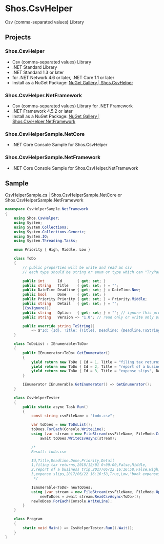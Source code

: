 # Shos.CsvHelper
Csv (comma-separated values) Library

## Projects

### Shos.CsvHelper
* Csv (comma-separated values) Library
* .NET Standard Library
* .NET Standard 1.3 or later
* for .NET Network 4.6 or later, .NET Core 1.1 or later
* Install as a NuGet Package: [NuGet Gallery | Shos.CsvHelper](https://www.nuget.org/packages/Shos.CsvHelper "NuGet Gallery | Shos.CsvHelper")

### Shos.CsvHelper.NetFramework
* Csv (comma-separated values) Library for .NET Framework
* .NET Framework 4.5.2 or later
* Install as a NuGet Package: [NuGet Gallery | Shos.CsvHelper.NetFramework](https://www.nuget.org/packages/Shos.CsvHelper.NetFramework "NuGet Gallery | Shos.CsvHelper.NetFramework")

### Shos.CsvHelperSample.NetCore
* .NET Core Console Sample for Shos.CsvHelper

### Shos.CsvHelperSample.NetFramework
* .NET Core Console Sample for Shos.CsvHelper.NetFramework

## Sample

CsvHelperSample.cs | Shos.CsvHelperSample.NetCore or Shos.CsvHelperSample.NetFramework

```C#
namespace CsvHelperSample.NetFramework
{
    using Shos.CsvHelper;
    using System;
    using System.Collections;
    using System.Collections.Generic;
    using System.IO;
    using System.Threading.Tasks;

    enum Priority { High, Middle, Low }

    class ToDo
    {
        // public properties will be write and read as csv
        // each type should be string or enum or type which can "TryParse"

        public int      Id       { get; set; }
        public string   Title    { get; set; } = "";
        public DateTime Deadline { get; set; } = DateTime.Now;
        public bool     Done     { get; set; }
        public Priority Priority { get; set; } = Priority.Middle;
        public string   Detail   { get; set; } = "";
        [CsvIgnore()]
        public string   Option   { get; set; } = ""; // ignore this property with [CsvIgnore()]
        public string   Version => "1.0"; // read only or write only property will be ignored

        public override string ToString()
            => $"Id: {Id}, Title: {Title}, Deadline: {Deadline.ToString()}, Done: {Done}, Priority: {Priority}, Detail: {Detail}";
    }

    class ToDoList : IEnumerable<ToDo>
    {
        public IEnumerator<ToDo> GetEnumerator()
        {
            yield return new ToDo { Id = 1, Title = "filing tax returns", Deadline = new DateTime(2018, 12, 1) };
            yield return new ToDo { Id = 2, Title = "report of a business trip", Detail = "\"ASAP\"", Priority = Priority.High };
            yield return new ToDo { Id = 3, Title = "expense slips", Detail = "book expenses: \"C# 6.0 and the .NET 4.6 Framework\",\"The C# Programming\"", Priority = Priority.Low, Done = true };
        }

        IEnumerator IEnumerable.GetEnumerator() => GetEnumerator();
    }

    class CsvHelperTester
    {
        public static async Task Run()
        {
            const string csvFileName = "todo.csv";

            var toDoes = new ToDoList();
            toDoes.ForEach(Console.WriteLine);
            using (var stream = new FileStream(csvFileName, FileMode.Create))
                await toDoes.WriteCsvAsync(stream);

            /*
            Result: todo.csv

            Id,Title,Deadline,Done,Priority,Detail
            1,filing tax returns,2018/12/01 0:00:00,False,Middle,
            2,report of a business trip,2017/06/22 16:16:58,False,High,"""ASAP"""
            3,expense slips,2017/06/22 16:16:58,True,Low,"book expenses: ""C# 6.0 and the .NET 4.6 Framework"",""The C# Programming"""
             */

            IEnumerable<ToDo> newToDoes;
            using (var stream = new FileStream(csvFileName, FileMode.Open))
                newToDoes = await stream.ReadCsvAsync<ToDo>();
            newToDoes.ForEach(Console.WriteLine);
        }
    }

    class Program
    {
        static void Main() => CsvHelperTester.Run().Wait();
    }
}
```


